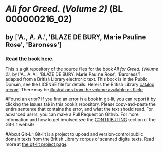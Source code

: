 # _All for Greed. (Volume 2)_ (BL 000000216_02)
## by ['A., A. A.', 'BLAZE DE BURY, Marie Pauline Rose', 'Baroness']

### [Read the book here](https://Git-Lit.github.io/000000216_02). 

This is a git repository of the source files for the book _All for Greed. (Volume 2)_, by ['A., A. A.', 'BLAZE DE BURY, Marie Pauline Rose', 'Baroness'], adapted from a British Library electronic text. This book is in the Public Domain, see the LICENSE file for details.  Here is the British Library [catalog record](http://explore.bl.uk/primo_library/libweb/action/search.do?cs=frb&doc=BLL01000000216_02&dscnt=1&scp.scps=scope:(BLCONTENT)&frbg=&tab=local_tab&srt=rank&ct=search&mode=Basic&dum=true&tb=t&indx=1&vl(freeText0)=000000216_02&fn=search&vid=BLVU1).
There may be [illustrations from the volume available on flickr](https://www.flickr.com/photos/britishlibrary/tags/sysnum000000216_02).

#Found an error?
If you find an error in a book in git-lit, you can report it by clicking the Issues tab in this book’s repository. Please copy-and-paste the entire sentence that contains the error, and what the text should read. For advanced users, you can make a Pull Request on Github.  For more information and how to get involved see the [CONTRIBUTING](http://git-lit.github.io/#contributing) section of the Git-Lit website.

#About Git-Lit
Git-lit is a project to upload and version-control public domain texts from the British Library corpus of scanned digital texts. Read more at [the git-lit project page](https://github.com/Git-Lit/git-lit).